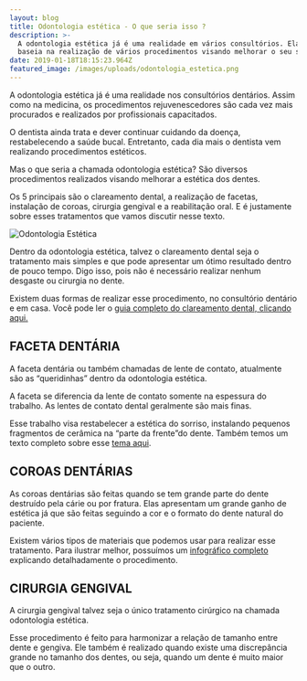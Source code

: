 ```yaml
---
layout: blog
title: Odontologia estética - O que seria isso ?
description: >-
  A odontologia estética já é uma realidade em vários consultórios. Ela se
  baseia na realização de vários procedimentos visando melhorar o seu sorriso.
date: 2019-01-18T18:15:23.964Z
featured_image: /images/uploads/odontologia_estetica.png
---
```

A odontologia estética já é uma realidade nos consultórios dentários. Assim como na medicina, os procedimentos rejuvenescedores são cada vez mais procurados e realizados por profissionais capacitados.

O dentista ainda trata e dever continuar cuidando da doença, restabelecendo a saúde bucal. Entretanto, cada dia mais o dentista vem realizando procedimentos estéticos. 

Mas o que seria a chamada odontologia estética? São diversos procedimentos realizados visando melhorar a estética dos dentes. 

Os 5 principais são o clareamento dental, a realização de facetas, instalação de coroas, cirurgia gengival e a reabilitação oral. E é justamente sobre esses tratamentos que vamos discutir nesse texto. 

![Odontologia Estética](/images/uploads/odontologia_este_tica.png)

Dentro da odontologia estética, talvez o clareamento dental seja o tratamento mais simples e que pode apresentar um ótimo resultado dentro de pouco tempo. Digo isso, pois não é necessário realizar nenhum desgaste ou cirurgia no dente. 

Existem duas formas de realizar esse procedimento, no consultório dentário e em casa. Você pode ler o [guia completo do clareamento dental, clicando aqui.](https://mdfrossard.com.br/clareamento-dental/)

## FACETA DENTÁRIA

A faceta dentária ou também chamadas de lente de contato, atualmente são as “queridinhas” dentro da odontologia estética. 

A faceta se diferencia da lente de contato somente na espessura do trabalho. As lentes de contato dental geralmente são mais finas. 

Esse trabalho visa restabelecer a estética do sorriso, instalando pequenos fragmentos de cerâmica na “parte da frente”do dente. Também temos um texto completo sobre esse [tema aqui](https://mdfrossard.com.br/facetas-dentais/). 

## COROAS DENTÁRIAS

As coroas dentárias são feitas quando se tem grande parte do dente destruído pela cárie ou por fratura. Elas apresentam um grande ganho de estética já que são feitas seguindo a cor e o formato do dente natural do paciente. 

Existem vários tipos de materiais que podemos usar para realizar esse tratamento. Para ilustrar melhor, possuímos um [infográfico completo](https://mdfrossard.com.br/coroa-dentaria/) explicando detalhadamente o procedimento.

## CIRURGIA GENGIVAL

A cirurgia gengival talvez seja o único tratamento cirúrgico na chamada odontologia estética.

Esse procedimento é feito para harmonizar a relação de tamanho entre dente e gengiva. Ele também é realizado quando existe uma discrepância grande no tamanho dos dentes, ou seja, quando um dente é muito maior que o outro.
